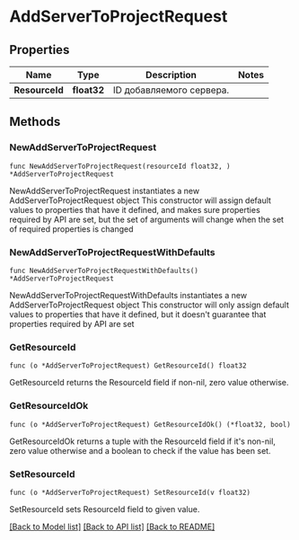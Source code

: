 # AddServerToProjectRequest

## Properties

Name | Type | Description | Notes
------------ | ------------- | ------------- | -------------
**ResourceId** | **float32** | ID добавляемого сервера. | 

## Methods

### NewAddServerToProjectRequest

`func NewAddServerToProjectRequest(resourceId float32, ) *AddServerToProjectRequest`

NewAddServerToProjectRequest instantiates a new AddServerToProjectRequest object
This constructor will assign default values to properties that have it defined,
and makes sure properties required by API are set, but the set of arguments
will change when the set of required properties is changed

### NewAddServerToProjectRequestWithDefaults

`func NewAddServerToProjectRequestWithDefaults() *AddServerToProjectRequest`

NewAddServerToProjectRequestWithDefaults instantiates a new AddServerToProjectRequest object
This constructor will only assign default values to properties that have it defined,
but it doesn't guarantee that properties required by API are set

### GetResourceId

`func (o *AddServerToProjectRequest) GetResourceId() float32`

GetResourceId returns the ResourceId field if non-nil, zero value otherwise.

### GetResourceIdOk

`func (o *AddServerToProjectRequest) GetResourceIdOk() (*float32, bool)`

GetResourceIdOk returns a tuple with the ResourceId field if it's non-nil, zero value otherwise
and a boolean to check if the value has been set.

### SetResourceId

`func (o *AddServerToProjectRequest) SetResourceId(v float32)`

SetResourceId sets ResourceId field to given value.



[[Back to Model list]](../README.md#documentation-for-models) [[Back to API list]](../README.md#documentation-for-api-endpoints) [[Back to README]](../README.md)


